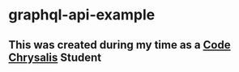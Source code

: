 # graphql-api-example
## This was created during my time as a [Code Chrysalis](https://codechrysalis.io) Student